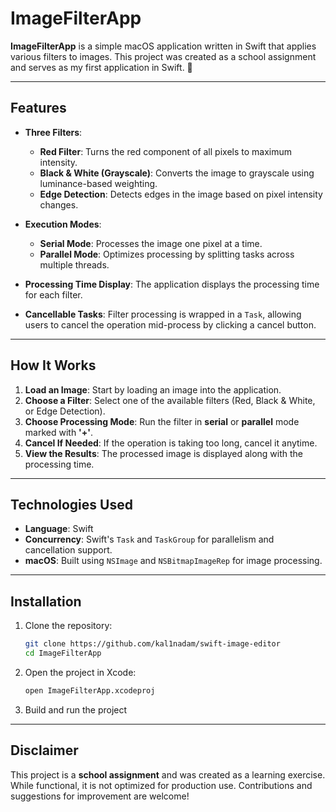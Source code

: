 # ImageFilterApp

**ImageFilterApp** is a simple macOS application written in Swift that applies various filters to images. This project was created as a school assignment and serves as my first application in Swift. 🎉

---

## Features

- **Three Filters**:
  - **Red Filter**: Turns the red component of all pixels to maximum intensity.
  - **Black & White (Grayscale)**: Converts the image to grayscale using luminance-based weighting.
  - **Edge Detection**: Detects edges in the image based on pixel intensity changes.
  
- **Execution Modes**:
  - **Serial Mode**: Processes the image one pixel at a time.
  - **Parallel Mode**: Optimizes processing by splitting tasks across multiple threads.

- **Processing Time Display**: The application displays the processing time for each filter.

- **Cancellable Tasks**: Filter processing is wrapped in a `Task`, allowing users to cancel the operation mid-process by clicking a cancel button.

---

## How It Works

1. **Load an Image**: Start by loading an image into the application.
2. **Choose a Filter**: Select one of the available filters (Red, Black & White, or Edge Detection).
3. **Choose Processing Mode**: Run the filter in **serial** or **parallel** mode marked with **'+'**.
4. **Cancel If Needed**: If the operation is taking too long, cancel it anytime.
5. **View the Results**: The processed image is displayed along with the processing time.

---

## Technologies Used

- **Language**: Swift
- **Concurrency**: Swift's `Task` and `TaskGroup` for parallelism and cancellation support.
- **macOS**: Built using `NSImage` and `NSBitmapImageRep` for image processing.

---

## Installation

1. Clone the repository:

   ```bash
   git clone https://github.com/kal1nadam/swift-image-editor
   cd ImageFilterApp
   ```
   
2. Open the project in Xcode:
   
   ```bash
   open ImageFilterApp.xcodeproj
   ```

3. Build and run the project

---

## Disclaimer

This project is a **school assignment** and was created as a learning exercise. While functional, it is not optimized for production use. Contributions and suggestions for improvement are welcome!


